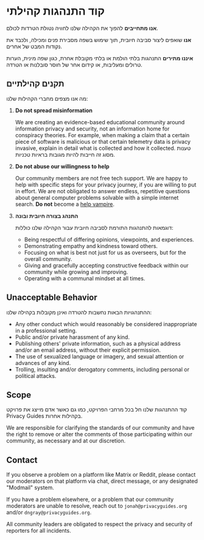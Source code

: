 # קוד התנהגות קהילתי

**אנו מתחייבים** להפוך את הקהילה שלנו לחוויה נטולת הטרדות לכולם.

**אנו** שואפים ליצור סביבה חיובית, תוך שימוש בשפה מסבירת פנים ומכילה, ולכבד את נקודות המבט של אחרים.

**איננו מתירים** התנהגות בלתי הולמת או בלתי מקובלת אחרת, כגון שפה מינית, הערות טרולים ומעליבות, או קידום אחר של חוסר סובלנות או הטרדה.

## תקנים קהילתיים

מה אנו מצפים מחברי הקהילות שלנו:

1. **Do not spread misinformation**

      We are creating an evidence-based educational community around information privacy and security, not an information home for conspiracy theories. For example, when making a claim that a certain piece of software is malicious or that certain telemetry data is privacy invasive, explain in detail what is collected and how it collected. טענות מסוג זה חייבות להיות מגובות בראיות טכניות.

2. **Do not abuse our willingness to help**

      Our community members are not free tech support. We are happy to help with specific steps for your privacy journey, if you are willing to put in effort. We are not obligated to answer endless, repetitive questions about general computer problems solvable with a simple internet search. **Do not** become a [help vampire](https://slash7.com/2006/12/22/vampires).

3. **התנהג בצורה חיובית ובונה**

      דוגמאות להתנהגות התורמת לסביבה חיובית עבור הקהילה שלנו כוללות:

      - Being respectful of differing opinions, viewpoints, and experiences.
      - Demonstrating empathy and kindness toward others.
      - Focusing on what is best not just for us as overseers, but for the overall community.
      - Giving and gracefully accepting constructive feedback within our community while growing and improving.
      - Operating with a communal mindset at all times.

## Unacceptable Behavior

ההתנהגויות הבאות נחשבות להטרדה ואינן מקובלות בקהילה שלנו:

- Any other conduct which would reasonably be considered inappropriate in a professional setting.
- Public and/or private harassment of any kind.
- Publishing others' private information, such as a physical address and/or an email address, without their explicit permission.
- The use of sexualized language or imagery, and sexual attention or advances of any kind.
- Trolling, insulting and/or derogatory comments, including personal or political attacks.

## Scope

קוד ההתנהגות שלנו חל בכל מרחבי הפרויקט, כמו גם כאשר אדם מייצג את פרויקט Privacy Guides בקהילות אחרות.

We are responsible for clarifying the standards of our community and have the right to remove or alter the comments of those participating within our community, as necessary and at our discretion.

## Contact

If you observe a problem on a platform like Matrix or Reddit, please contact our moderators on that platform via chat, direct message, or any designated "Modmail" system.

If you have a problem elsewhere, or a problem that our community moderators are unable to resolve, reach out to `jonah@privacyguides.org` and/or `dngray@privacyguides.org`.

All community leaders are obligated to respect the privacy and security of reporters for all incidents.
